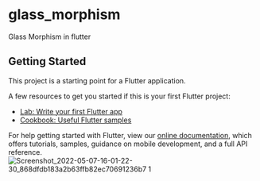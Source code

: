 # glass_morphism

Glass Morphism in flutter

## Getting Started

This project is a starting point for a Flutter application.

A few resources to get you started if this is your first Flutter project:

- [Lab: Write your first Flutter app](https://flutter.dev/docs/get-started/codelab)
- [Cookbook: Useful Flutter samples](https://flutter.dev/docs/cookbook)

For help getting started with Flutter, view our
[online documentation](https://flutter.dev/docs), which offers tutorials,
samples, guidance on mobile development, and a full API reference.
![Screenshot_2022-05-07-16-01-22-30_868dfdb183a2b63ffb82ec70691236b7 1](https://user-images.githubusercontent.com/58854433/167257784-ea513f6b-6d44-442b-913b-7499054174bc.jpg)
